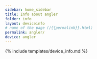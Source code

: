 ```yaml
---
sidebar: home_sidebar
title: Info about angler
folder: info
layout: deviceinfo
# name of the page (/{{permalink}}.html)
permalink: angler/
device: angler
---
```

{% include templates/device_info.md %}
